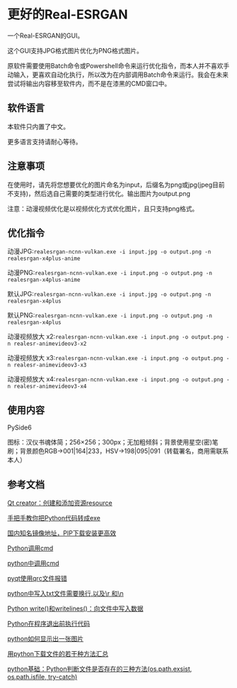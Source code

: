 # 更好的Real-ESRGAN

一个Real-ESRGAN的GUI。

这个GUI支持JPG格式图片优化为PNG格式图片。

原软件需要使用Batch命令或Powershell命令来运行优化指令，而本人并不喜欢手动输入，更喜欢自动化执行，所以改为在内部调用Batch命令来运行。我会在未来尝试将输出内容移至软件内，而不是在漆黑的CMD窗口中。

## 软件语言

本软件只内置了中文。

更多语言支持请耐心等待。

## 注意事项

在使用时，请先将您想要优化的图片命名为input，后缀名为png或jpg(jpeg目前不支持)，然后选自己需要的类型进行优化。输出图片为output.png

注意：动漫视频优化是以视频优化方式优化图片，且只支持png格式。

## 优化指令

动漫JPG:`realesrgan-ncnn-vulkan.exe -i input.jpg -o output.png -n realesrgan-x4plus-anime`

动漫PNG:`realesrgan-ncnn-vulkan.exe -i input.png -o output.png -n realesrgan-x4plus-anime`

默认JPG:`realesrgan-ncnn-vulkan.exe -i input.jpg -o output.png -n realesrgan-x4plus`

默认PNG:`realesrgan-ncnn-vulkan.exe -i input.png -o output.png -n realesrgan-x4plus`

动漫视频放大 x2:`realesrgan-ncnn-vulkan.exe -i input.png -o output.png -n realesr-animevideov3-x2`

动漫视频放大 x3:`realesrgan-ncnn-vulkan.exe -i input.png -o output.png -n realesr-animevideov3-x3`

动漫视频放大 x4:`realesrgan-ncnn-vulkan.exe -i input.png -o output.png -n realesr-animevideov3-x4`

## 使用内容

PySide6

图标：汉仪书魂体简；256×256；300px；无加粗倾斜；背景使用星空(密)笔刷；背景颜色RGB->001|164|233，HSV->198|095|091（转载署名，商用需联系本人）

## 参考文档

[Qt creator：创建和添加资源resource](https://blog.csdn.net/qq_31672941/article/details/89340539)

[手把手教你把Python代码转成exe](https://zhuanlan.zhihu.com/p/391464546)

[国内知名镜像地址，PIP下载安装更高效](https://www.jianshu.com/p/db33456d5d77)

[Python调用cmd](https://blog.csdn.net/leviopku/article/details/90753593)

[python中调用cmd](https://www.cnblogs.com/raichen/p/4930525.html)

[pyqt使用qrc文件报错](https://blog.csdn.net/u010845208/article/details/58595355)

[python中写入txt文件需要换行,以及\r 和\n](https://www.cnblogs.com/isme-zjh/p/11585462.html)

[Python write()和writelines()：向文件中写入数据](http://c.biancheng.net/view/4758.html)

[Python在程序退出前执行代码](https://blog.csdn.net/lly1122334/article/details/107767433)

[python如何显示出一张图片](https://www.py.cn/faq/python/18522.html)

[用python下载文件的若干种方法汇总](https://cloud.tencent.com/developer/article/1471279)

[python基础：Python判断文件是否存在的三种方法(os.path.exsist, os.path.isfile, try-catch)](https://blog.csdn.net/NeverLate_gogogo/article/details/109333970)
